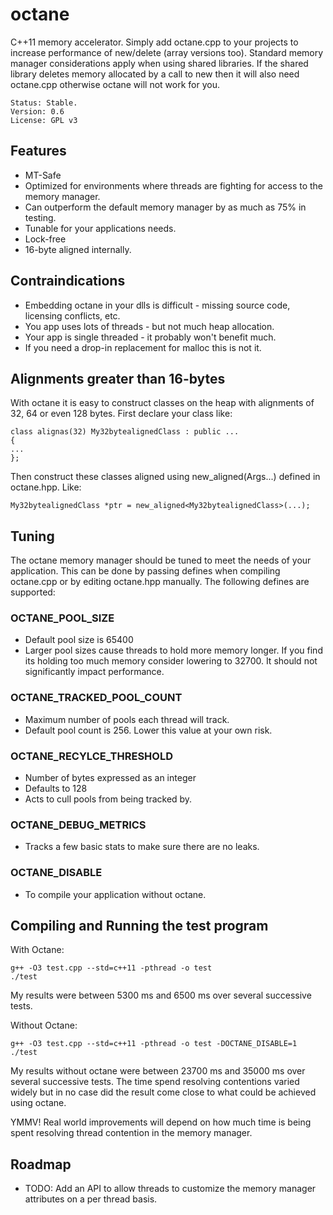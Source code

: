 # octane

C++11 memory accelerator. Simply add octane.cpp to your projects to increase performance of new/delete (array versions too). Standard memory manager considerations apply when using shared libraries. If the shared library deletes memory allocated by a call to new then it will also need octane.cpp otherwise octane will not work for you.

	Status: Stable.
	Version: 0.6
	License: GPL v3

## Features

* MT-Safe
* Optimized for environments where threads are fighting for access to the memory manager.
* Can outperform the default memory manager by as much as 75% in testing.
* Tunable for your applications needs.
* Lock-free
* 16-byte aligned internally.

## Contraindications

* Embedding octane in your dlls is difficult - missing source code, licensing conflicts, etc.
* You app uses lots of threads - but not much heap allocation.
* Your app is single threaded - it probably won't benefit much.
* If you need a drop-in replacement for malloc this is not it.

## Alignments greater than 16-bytes

With octane it is easy to construct classes on the heap with alignments of 32, 64 or even 128 bytes. First declare your class like:

	class alignas(32) My32bytealignedClass : public ...
	{
	...
	};

Then construct these classes aligned using new_aligned<T>(Args...) defined in octane.hpp. Like:
	
	My32bytealignedClass *ptr = new_aligned<My32bytealignedClass>(...);

## Tuning

The octane memory manager should be tuned to meet the needs of your application. This can be done by passing defines when compiling octane.cpp or by editing octane.hpp manually. The following defines are supported:

### OCTANE_POOL_SIZE

* Default pool size is 65400
* Larger pool sizes cause threads to hold more memory longer. If you find its holding too much memory consider lowering to 32700. It should not significantly impact performance. 
	
### OCTANE_TRACKED_POOL_COUNT

* Maximum number of pools each thread will track.
* Default pool count is 256. Lower this value at your own risk. 

### OCTANE_RECYLCE_THRESHOLD
 
* Number of bytes expressed as an integer
* Defaults to 128
* Acts to cull pools from being tracked by.

### OCTANE_DEBUG_METRICS
	
* Tracks a few basic stats to make sure there are no leaks.
	
### OCTANE_DISABLE
	
* To compile your application without octane.
	
## Compiling and Running the test program

With Octane:

	g++ -O3 test.cpp --std=c++11 -pthread -o test
	./test

My results were between 5300 ms and 6500 ms over several successive tests.	

Without Octane:

	g++ -O3 test.cpp --std=c++11 -pthread -o test -DOCTANE_DISABLE=1
	./test

My results without octane were between 23700 ms and 35000 ms over several successive tests. The time spend resolving contentions varied widely but in no case did the result come close to what could be achieved using octane.

YMMV! Real world improvements will depend on how much time is being spent resolving thread contention in the memory manager.

## Roadmap

* TODO: Add an API to allow threads to customize the memory manager attributes on a per thread basis.

